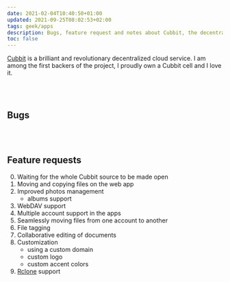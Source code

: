 ```yaml
---
date: 2021-02-04T10:40:50+01:00
updated: 2021-09-25T08:02:53+02:00
tags: geek/apps
description: Bugs, feature request and notes about Cubbit, the decentralized storage system I love and use everyday
toc: false
---
```

[Cubbit] is a brilliant and revolutionary decentralized cloud service. I am among the first backers of the project, I proudly own a Cubbit cell and I love it.

<br>
<br>

## Bugs

<br>
<br>

## Feature requests

0. Waiting for the whole Cubbit source to be made open
1. Moving and copying files on the web app
1. Improved photos management
	- albums support
2. WebDAV support
3. Multiple account support in the apps
3. Seamlessly moving files from one account to another
1. File tagging
3. Collaborative editing of documents
4. Customization
	- using a custom domain
	- custom logo
	- custom accent colors
5. [Rclone] support

[Rclone]: https://github.com/rclone/rclone 'Rclone on GitHub'
[Cubbit]: https://cubbit.io 'Cubbit'